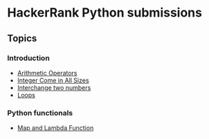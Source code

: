 # HackerRank Python submissions
## Topics

### Introduction

- [Arithmetic Operators](introduction/arithmetic_operators.py)
- [Integer Come in All Sizes](introduction/integers_come_in_all_sizes.py)
- [Interchange two numbers]()
- [Loops]()

### Python functionals

- [Map and Lambda Function]()
